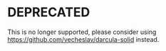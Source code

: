 # DEPRECATED
This is no longer supported, please consider using https://github.com/vecheslav/darcula-solid instead.
